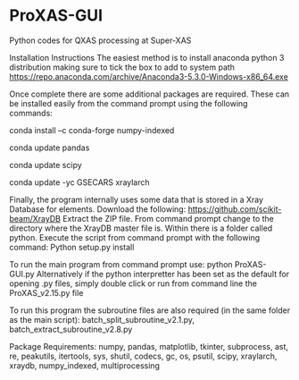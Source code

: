 # ProXAS-GUI
Python codes for QXAS processing at Super-XAS

Installation Instructions
The easiest method is to install anaconda python 3 distribution making sure to tick the box to add to system path 
https://repo.anaconda.com/archive/Anaconda3-5.3.0-Windows-x86_64.exe

Once complete there are some additional packages are required. These can be installed easily from the command prompt using the following commands:

conda install –c conda-forge numpy-indexed

conda update pandas

conda update scipy

conda update -yc GSECARS xraylarch

Finally, the program internally uses some data that is stored in a Xray Database for elements. Download the following:
https://github.com/scikit-beam/XrayDB
Extract the ZIP file. From command prompt change to the directory where the XrayDB master file is. Within there is a folder called python. Execute the script from command prompt with the following command:
Python setup.py install

To run the main program from command prompt use: python ProXAS-GUI.py
Alternatively if the python interpretter has been set as the default for opening .py files, simply double click or run from command line the ProXAS_v2.15.py file

To run this program the subroutine files are also required (in the same folder as the main script): batch_split_subroutine_v2.1.py, batch_extract_subroutine_v2.8.py

Package Requirements:
  numpy,
  pandas,
  matplotlib,
  tkinter,
  subprocess,
  ast,
  re,
  peakutils,
  itertools,
  sys,
  shutil,
  codecs,
  gc,
  os,
  psutil,
  scipy,
  xraylarch,
  xraydb,
  numpy_indexed,
  multiprocessing
